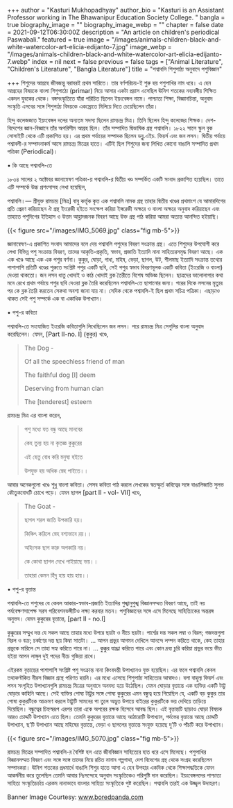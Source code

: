 +++
author = "Kasturi Mukhopadhyay"
author_bio = "Kasturi is an Assistant Professor working in The Bhawanipur Education Society College. "
bangla = true
biography_image = ""
biography_image_webp = ""
chapter = false
date = 2021-09-12T06:30:00Z
description = "An article on children's periodical Paswabali."
featured = true
image = "/images/animals-children-black-and-white-watercolor-art-elicia-edijanto-7.jpg"
image_webp = "/images/animals-children-black-and-white-watercolor-art-elicia-edijanto-7.webp"
index = nil
next = false
previous = false
tags = ["Animal Literature", "Children's Literature", "Bangla Literature"]
title = "পশ্বাবলি শিশুপাঠ্য অনুবাদে পশুবিজ্ঞান"

+++
শিশুদের আগ্রহে জীবজন্তু বরাবরই প্রথম সারিতে। তার বর্ণপরিচয়-ই শুরু হয় পশুপাখির নাম ধরে। এ হেন আগ্রহের বিষয়কে বাংলা শিশুপাঠ্যে (primar) নিয়ে আসার একটা প্রয়াস এসেছিল ঊনিশ শতকের নব্যবঙ্গীয় শিক্ষিত একদল যুবকের থেকে। বঙ্গসংস্কৃতিতে যাঁরা পরিচিত ছিলেন ইয়ংবেঙ্গল নামে। পাশ্চাত্য শিক্ষা, বিজ্ঞানচিন্তা, অনুবাদ সংস্কৃতি এসবের সঙ্গে শিশুপাঠ্য বিষয়কে একস্রোতে মিলিয়ে দিতে চেয়েছিলেন তাঁরা।

হিন্দু কলেজজাত ইয়ংবেঙ্গল দলের অন্যতম সদস্য ছিলেন রামচন্দ্র মিত্র। তিনি ছিলেন হিন্দু কলেজের শিক্ষক। দেশ-বিদেশের জ্ঞান-বিজ্ঞানে তাঁর অপরিসীম আগ্রহ ছিল। তাঁর সম্পাদিত দ্বিভাষিক গ্রন্থ পশ্বাবলি। ১৮২২ সালে স্কুল বুক সোসাইটি থেকে এটি প্রকাশিত হয়। এর প্রথম পর্যায়ের সম্পাদক ছিলেন ডব্লু.এইচ. ফিয়র্স এবং জন লসন। দ্বিতীয় পর্যায়ে পশ্বাবলী-র সম্পাদনাকর্ম আসে রামচন্দ্র মিত্রের হাতে। এটিই ছিল শিশুদের জন্য লিখিত কোনো বাঙালি সম্পাদিত প্রথম পত্রিকা (Periodical)।

• কি আছে পশ্বাবলি-তে

১৮৩৪ সালের ২ অক্টোবর জ্ঞানান্বেষণ পত্রিকা-য় পশ্বাবলি-র দ্বিতীয় খণ্ড সম্পর্কিত একটি সংবাদ প্রকাশিত হয়েছিল। তাতে এটি সম্পর্কে উচ্চ প্রশংসাসহ লেখা হয়েছিল,

পশ্বাবলি।— শ্রীযুক্ত রামচন্দ্র \[মিত্র\] বাবু কর্ত্তৃক কৃত এক পশ্বাবলি নামক গ্রন্থ তাহার দ্বিতীয় খণ্ডের প্রথমাংশ যে আমারদিগের প্রতি প্রেরণ করিয়াছেন ঐ গ্রন্থ ইংরেজী হইতে সংক্ষেপ করিয়া ইঙ্গরেজী অক্ষরে ও বাংলা অক্ষরে অনুবাদ করিয়াছেন এবং তাহাতে পশুদিগের ইতিহাস ও উত্তম আহ্লাদজনক বিবরণ আছে উক্ত গ্রন্থ পাঠ করিয়া আমরা অত্যন্ত আনন্দিত হইয়াছি।

{{< figure src="/images/IMG_5069.jpg" class="fig mb-5">}}

জ্ঞানান্বেষণ-এ প্রকাশিত সংবাদ আমাদের বলে দেয় পশ্বাবলি পশুদের বিবরণ সংক্রান্ত গ্রন্থ। এতে শিশুদের উপযোগী করে লেখা বিভিন্ন পশু সংক্রান্ত বিবরণ, তাদের আকৃতি-প্রকৃতি, স্বভাব, প্রজাতি ইত্যাদি নানা সাহিত্যরসমৃদ্ধ বিবরণ আছে। এক এক খণ্ডে আছে এক এক পশুর বর্ণনা। কুকুর, ঘোড়া, গাধা, মহিষ, ভেড়া, ছাগল, উট, শীলমাছ ইত্যাদি সংক্রান্ত তথ্যের পাশাপাশি প্রতিটি খণ্ডের শুরুতে সংশ্লিষ্ট পশুর একটি ছবি, সেই পশুর স্বভাব বিবরণমূলক একটি কবিতা (ইংরেজি ও বাংলা) দেওয়া থাকতো। জন লসন ধাতু খোদাই ও কাঠ খোদাই ব্লক তৈরীতে বিশেষ অভিজ্ঞ ছিলেন। ছাত্রদের ভালোলাগার কথা মনে রেখে প্রথম পর্যায়ে পশুর ছবি দেওয়া ব্লক তৈরি করেছিলেন পশ্বাবলি-তে ছাপানোর জন্য। পরের দিকে লসনের মৃত্যুর পর কে ব্লক তৈরি করতেন সেকথা অবশ্য জানা যায় না। সেদিক থেকে পশ্বাবলি-ই ছিল প্রথম সচিত্র পত্রিকা। এছাড়াও থাকত সেই পশু সম্পর্কে এক বা একাধিক উপাখ্যান।

• পশু-র কবিতা

পশ্বাবলি-তে সংযোজিত ইংরেজি কবিতাগুলি লিখেছিলেন জন লসন। পরে রামচন্দ্র মিত্র সেগুলির বাংলা অনুবাদ করেছিলেন। যেমন, \[Part II-no. I\] (কুকুর) খণ্ডে,

> The Dog -
>
> Of all the speechless friend of man
>
> The faithful dog \[I\] deem
>
> Deserving from human clan
>
> The \[tenderest\] esteem

রামচন্দ্র মিত্র এর বাংলা করেন,

> পশু মধ্যে যত বন্ধু আছে মানবের
>
> কেহ তুল্য হয় না কৃতজ্ঞ কুক্কুরের
>
> এই হেতু বোধ করি মনুষ্য হইতে
>
> উপযুক্ত হয় অধিক স্নেহ পাইতে।।

আবার অনেকগুলো খণ্ডে শুধু বাংলা কবিতা। সেসব কবিতা পাঠ করলে লেখকের স্বতস্ফুর্ত কবিত্বের সঙ্গে বাঙালিজাতি সুলভ কৌতুকবোধটি চোখে পড়ে। যেমন ছাগল \[part II - vol- VII\] খণ্ডে,

> The Goat -
>
> ছাগল শরল জাতি উপকারি হয়।
>
> কিঞ্চিৎ করিলে স্নেহ বশ্যভাবে রয়।।
>
> অহিংসক ছাগ কারু অপকারি নয়।
>
> কে কোথা ছাগল দেখে পাইয়াছে ভয়।।
>
> তাহারা কেমন হিঁদু হায় হায় হায়।।

• পশু-র বৃত্তান্ত

পশ্বাবলি-তে পশুদের যে কেবল আকার-স্বভাব-প্রজাতি ইত্যাদির পুঙ্খানুপুঙ্খ বিজ্ঞানসম্মত বিবরণ আছে, তাই নয় পর্যবেক্ষণসাপেক্ষ সরস পরিবেশনভঙ্গীটিও লক্ষ্য করবার মতন। পশুবিজ্ঞানের সঙ্গে এসে মিলেছে সাহিত্যিকের অন্তরঙ্গ অনুভব। যেমন কুকুরের বৃত্তান্তে, \[part II - no.I\]

কুক্কুরের সম্মুখ দন্ত যে সকল আছে তাহার মধ্যে উপরে ছয়টা ও নীচে ছয়টা। পার্শ্বের দন্ত সকল লম্বা ও বিরল; গজদন্তগুলা বিরল ও বক্র; চর্ব্বণের দন্ত ছয় কিম্বা সাতটা। … আপন প্রভুর আগমন দেখিলে আনন্দে লম্পন করিতে থাকে, কেহ তাহার প্রভুকে মারিলে সে তাহা সহ্য করিতে পারে না। … কুক্কুর যাচ্ঞা করিতে পারে এবং কোন দ্রব্য চুরি করিয়া প্রভুর ভয়ে ভীত হইয়া আপন লাঙ্গুল দুই পদের নীচে গুজিয়া রাখে।

এইরকম বৃত্তান্তের পাশাপাশি সংশ্লিষ্ট পশু সংক্রান্ত নানা কিংবদন্তী উপাখ্যানও যুক্ত হয়েছিল। এর ফলে পশ্বাবলি কেবল তথ্যকণ্টকিত নীরস বিজ্ঞান গ্রন্থে পরিণত হয়নি। এর মধ্যে এসেছে শিশুপাঠ্য সাহিত্যের আস্বাদও। বলা বাহুল্য ফিয়র্স এবং লসন সংগৃহিত উপাখ্যানগুলি রামচন্দ্র মিত্রের অনুবাদে অনবদ্য হয়ে উঠেছিল। যেমন ঘোড়ার বৃত্তান্তে এক ব্যক্তির একটি টাট্টু ঘোড়ার কাহিনি আছে। সেই ব্যক্তির পোষ্য টাট্টুর সঙ্গে পোষ্য কুকুরের এমন বন্ধুত্ব হয়ে গিয়েছিল যে, একটি বড় কুকুর তার পোষা কুকুরটিকে আক্রমণ করলে টাট্টুটি সামনের পা তুলে অদ্ভুত উপায়ে বাইরের কুকুরটিকে ভয় দেখিয়ে তাড়িয়ে দিয়েছিল। বন্ধুত্বের চিহ্নস্বরূপ এরপর তারা একে অপরের রক্ষক হিসেবে আবদ্ধ ছিল। এই বৃত্তান্তটি ছাড়াও ঘোড়া বিষয়ক আরও চোদ্দটি উপাখ্যান এতে ছিল। তেমনি কুকুরের বৃত্তান্তে আছে আঠারোটি উপাখ্যান, গর্দভের বৃত্তান্তে আছে চোদ্দটি উপাখ্যান, ছʼটি উপাখ্যান আছে মহিষের বৃত্তান্তে, ভেড়া ও ছাগলের বৃত্তান্তে সংযুক্ত হয়েছে দুʼটি ও পাঁচটি করে উপাখ্যান।

{{< figure src="/images/IMG_5070.jpg" class="fig mb-5">}}

রামচন্দ্র মিত্রের সম্পাদিত পশ্বাবলি-র বৈশিষ্ট হল এতে জীববিজ্ঞান সাহিত্যের হাত ধরে এসে মিলেছে। পশুপাখির বিজ্ঞানসম্মত বিবরণ এবং সঙ্গে সঙ্গে তাদের নিয়ে রচিত নানান গল্পগাথা, দেশ বিদেশের গ্রন্থ থেকে সংগ্রহ করেছিলেন সম্পাদকরা। ঊনিশ শতকের প্রধমার্ধে বাঙালি শিশুর হাতে আসা এ হেন উপহার একদিক থেকে শিক্ষাপদ্ধতিকে যেমন আকর্ষনীয় করে তুলেছিল তেমনি আবার নিঃসন্দেহে অনুবাদ সংস্কৃতিকেও পরিপুষ্টি দান করেছিল। ইয়ংবেঙ্গলদের পাশ্চাত্য সাহিত্য সংস্কৃতিচর্চায় এরকম নানাভাবে বাংলার সাহিত্য সংস্কৃতিকে পুষ্ট করেছিল। পশ্বাবলি তারই এক উজ্জ্বল উদাহরণ।

Banner Image Courtesy: www.boredpanda.com